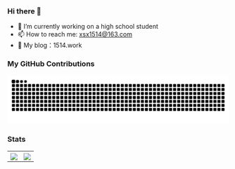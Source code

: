 ### Hi there 👋

<!--
**guLinga/gulinga** is a ✨ _special_ ✨ repository because its `README.md` (this file) appears on your GitHub profile.

Here are some ideas to get you started:

- 🔭 I’m currently working on ...
- 🌱 I’m currently learning ...
- 👯 I’m looking to collaborate on ...
- 🤔 I’m looking for help with ...
- 💬 Ask me about ...
- 📫 How to reach me: ...
- 😄 Pronouns: ...
- ⚡ Fun fact: ...
-->
- 🔭 I’m currently working on a high school student
- 📫 How to reach me: xsx1514@163.com
- 💛 My blog：1514.work

### My GitHub Contributions
![](https://raw.githubusercontent.com/guLinga/guLinga/main/assets/github-contribution-grid-snake.svg)

### Stats

<table>
  <tr>
    <td>
      <img align="center" src="https://github-readme-stats.vercel.app/api?username=guLinga&count_private=true&show_icons=true&hide_border=true" />
    </td>
    <td>
      <img align="center" src="https://github-readme-stats.vercel.app/api/top-langs/?username=guLinga&count_private=true&hide=hack&layout=compact&hide_border=true" />
    </td>   
  </tr>
</table>
